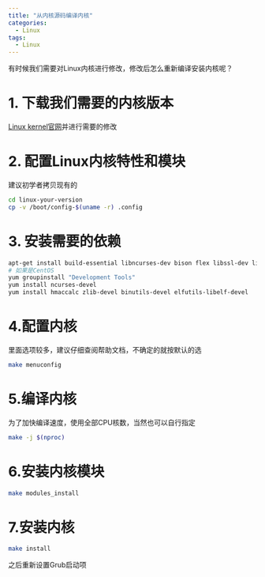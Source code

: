 ```yaml
---
title: "从内核源码编译内核"
categories:
  - Linux
tags:
  - Linux
---
```


有时候我们需要对Linux内核进行修改，修改后怎么重新编译安装内核呢？

# 1. 下载我们需要的内核版本
[Linux kernel官网](https://www.kernel.org/)并进行需要的修改
# 2. 配置Linux内核特性和模块
建议初学者拷贝现有的
```bash
cd linux-your-version
cp -v /boot/config-$(uname -r) .config
```
# 3. 安装需要的依赖
```bash
apt-get install build-essential libncurses-dev bison flex libssl-dev libelf-dev
# 如果是CentOS
yum groupinstall "Development Tools"
yum install ncurses-devel
yum install hmaccalc zlib-devel binutils-devel elfutils-libelf-devel
```
# 4.配置内核
里面选项较多，建议仔细查阅帮助文档，不确定的就按默认的选
```bash
make menuconfig
```
# 5.编译内核
为了加快编译速度，使用全部CPU核数，当然也可以自行指定
```bash
make -j $(nproc)
```
# 6.安装内核模块
```bash
make modules_install
```
# 7.安装内核
```bash
make install
```
之后重新设置Grub启动项